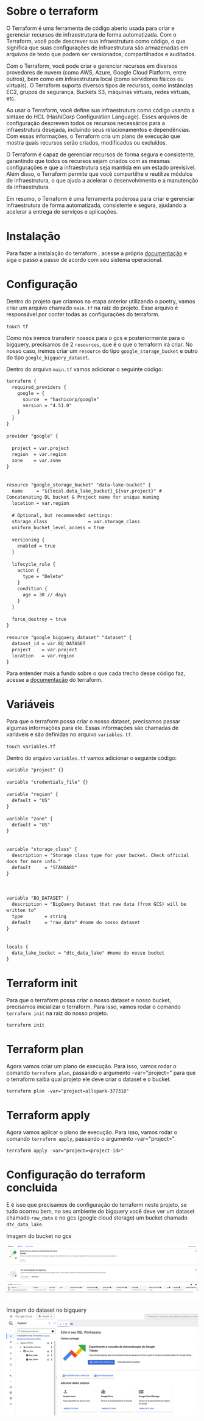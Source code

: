 # Sobre o terraform

O Terraform é uma ferramenta de código aberto usada para criar e gerenciar recursos de infraestrutura de forma automatizada. Com o Terraform, você pode descrever sua infraestrutura como código, o que significa que suas configurações de infraestrutura são armazenadas em arquivos de texto que podem ser versionados, compartilhados e auditados.

Com o Terraform, você pode criar e gerenciar recursos em diversos provedores de nuvem (como AWS, Azure, Google Cloud Platform, entre outros), bem como em infraestrutura local (como servidores físicos ou virtuais). O Terraform suporta diversos tipos de recursos, como instâncias EC2, grupos de segurança, Buckets S3, máquinas virtuais, redes virtuais, etc.

Ao usar o Terraform, você define sua infraestrutura como código usando a sintaxe do HCL (HashiCorp Configuration Language). Esses arquivos de configuração descrevem todos os recursos necessários para a infraestrutura desejada, incluindo seus relacionamentos e dependências. Com essas informações, o Terraform cria um plano de execução que mostra quais recursos serão criados, modificados ou excluídos.

O Terraform é capaz de gerenciar recursos de forma segura e consistente, garantindo que todos os recursos sejam criados com as mesmas configurações e que a infraestrutura seja mantida em um estado previsível. Além disso, o Terraform permite que você compartilhe e reutilize módulos de infraestrutura, o que ajuda a acelerar o desenvolvimento e a manutenção da infraestrutura.

Em resumo, o Terraform é uma ferramenta poderosa para criar e gerenciar infraestrutura de forma automatizada, consistente e segura, ajudando a acelerar a entrega de serviços e aplicações.

# Instalação

Para fazer a instalação do terraform , acesse a própria [documentação](https://developer.hashicorp.com/terraform/downloads) e siga o passo a passo de acordo com seu sistema operacional.

# Configuração

Dentro do projeto que criamos na etapa anterior utilizando o poetry, vamos criar um arquivo chamado `main.tf` na raiz do projeto. Esse arquivo é responsável por conter todas as configurações do terraform.

`touch tf`

Como nós iremos transferir nossos para o gcs e posteriormente para o bigquery, precisamos de 2 `resources`, que é o que o terraform irá criar. No nosso caso, iremos criar um `resource` do tipo `google_storage_bucket` e outro do tipo `google_bigquery_dataset`.

Dentro do arquivo `main.tf` vamos adicionar o seguinte código:

```hcl
terraform {
  required_providers {
    google = {
      source  = "hashicorp/google"
      version = "4.51.0"
    }
  }
}

provider "google" {

  project = var.project
  region  = var.region
  zone    = var.zone
}


resource "google_storage_bucket" "data-lake-bucket" {
  name     = "${local.data_lake_bucket}_${var.project}" # Concatenating DL bucket & Project name for unique naming
  location = var.region

  # Optional, but recommended settings:
  storage_class               = var.storage_class
  uniform_bucket_level_access = true

  versioning {
    enabled = true
  }

  lifecycle_rule {
    action {
      type = "Delete"
    }
    condition {
      age = 30 // days
    }
  }

  force_destroy = true
}

resource "google_bigquery_dataset" "dataset" {
  dataset_id = var.BQ_DATASET
  project    = var.project
  location   = var.region
}

```

Para entender mais a fundo sobre o que cada trecho desse código faz, acesse a [documentação](https://developer.hashicorp.com/terraform/tutorials/gcp-get-started) do terraform.

# Variáveis

Para que o terraform possa criar o nosso dataset, precisamos passar algumas informações para ele. Essas informações são chamadas de variáveis e são definidas no arquivo `variables.tf`.

`touch variables.tf`

Dentro do arquivo `variables.tf` vamos adicionar o seguinte código:

```
variable "project" {}

variable "credentials_file" {}

variable "region" {
  default = "US"
}

variable "zone" {
  default = "US"
}


variable "storage_class" {
  description = "Storage class type for your bucket. Check official docs for more info."
  default     = "STANDARD"
}



variable "BQ_DATASET" {
  description = "BigQuery Dataset that raw data (from GCS) will be written to"
  type        = string
  default     = "raw_data" #nome do nosso dataset
}


locals {
  data_lake_bucket = "dtc_data_lake" #nome do nosso bucket
}

```

# Terraform init

Para que o terraform possa criar o nosso dataset e nosso bucket, precisamos inicializar o terraform. Para isso, vamos rodar o comando `terraform init` na raiz do nosso projeto.

```
terraform init
```

# Terraform plan

Agora vamos criar um plano de execução. Para isso, vamos rodar o comando `terraform plan`, passando o argumento -var="project=<project-id>" para que o terraform saiba qual projeto ele deve criar o dataset e o bucket.

```
terraform plan -var="project=allspark-377318"
```

# Terraform apply

Agora vamos aplicar o plano de execução. Para isso, vamos rodar o comando `terraform apply`, passando o argumento -var="project=<project-id>".

```
terraform apply -var="project=<project-id>"
```

# Configuração do terraform concluida

E é isso que precisamos de configuração do terraform neste projeto, se tudo ocorreu bem, no seu ambiente do bigquery você deve ver um dataset chamado `raw_data` e no gcs (google cloud storage) um bucket chamado `dtc_data_lake`.

Imagem do bucket no gcs

![bucket](/imagens/gcs-print.png)

Imagem do dataset no bigquery
![raw_data](/imagens/bigquery.png)
